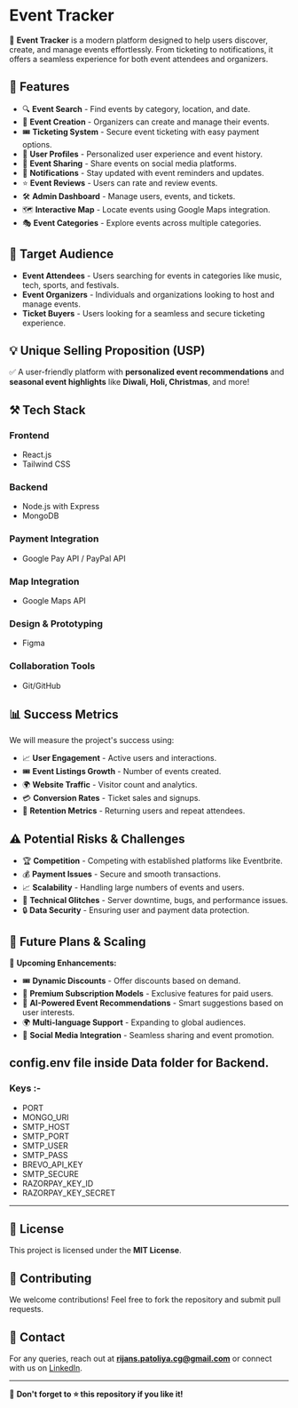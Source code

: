 # Event Tracker

🚀 **Event Tracker** is a modern platform designed to help users discover, create, and manage events effortlessly. From ticketing to notifications, it offers a seamless experience for both event attendees and organizers.

## 🌟 Features
- 🔍 **Event Search** - Find events by category, location, and date.
- 📝 **Event Creation** - Organizers can create and manage their events.
- 🎟️ **Ticketing System** - Secure event ticketing with easy payment options.
- 👤 **User Profiles** - Personalized user experience and event history.
- 📢 **Event Sharing** - Share events on social media platforms.
- 🔔 **Notifications** - Stay updated with event reminders and updates.
- ⭐ **Event Reviews** - Users can rate and review events.
- 🛠️ **Admin Dashboard** - Manage users, events, and tickets.
- 🗺️ **Interactive Map** - Locate events using Google Maps integration.
- 🎭 **Event Categories** - Explore events across multiple categories.

## 🎯 Target Audience
- **Event Attendees** - Users searching for events in categories like music, tech, sports, and festivals.
- **Event Organizers** - Individuals and organizations looking to host and manage events.
- **Ticket Buyers** - Users looking for a seamless and secure ticketing experience.

## 💡 Unique Selling Proposition (USP)
✅ A user-friendly platform with **personalized event recommendations** and **seasonal event highlights** like **Diwali, Holi, Christmas**, and more!

## ⚒️ Tech Stack
### **Frontend**
- React.js
- Tailwind CSS

### **Backend**
- Node.js with Express
- MongoDB

### **Payment Integration**
- Google Pay API / PayPal API

### **Map Integration**
- Google Maps API

### **Design & Prototyping**
- Figma

### **Collaboration Tools**
- Git/GitHub

## 📊 Success Metrics
We will measure the project's success using:
- 📈 **User Engagement** - Active users and interactions.
- 🎟️ **Event Listings Growth** - Number of events created.
- 🌍 **Website Traffic** - Visitor count and analytics.
- 💳 **Conversion Rates** - Ticket sales and signups.
- 🔁 **Retention Metrics** - Returning users and repeat attendees.

## ⚠️ Potential Risks & Challenges
- 🏆 **Competition** - Competing with established platforms like Eventbrite.
- 💰 **Payment Issues** - Secure and smooth transactions.
- 📈 **Scalability** - Handling large numbers of events and users.
- 🛑 **Technical Glitches** - Server downtime, bugs, and performance issues.
- 🔒 **Data Security** - Ensuring user and payment data protection.

## 🔮 Future Plans & Scaling
🚀 **Upcoming Enhancements:**
- 🎟️ **Dynamic Discounts** - Offer discounts based on demand.
- 💎 **Premium Subscription Models** - Exclusive features for paid users.
- 🤖 **AI-Powered Event Recommendations** - Smart suggestions based on user interests.
- 🌍 **Multi-language Support** - Expanding to global audiences.
- 🔗 **Social Media Integration** - Seamless sharing and event promotion.

## config.env file inside Data folder for Backend.
### Keys :-
- PORT
- MONGO_URI
- SMTP_HOST
- SMTP_PORT
- SMTP_USER
- SMTP_PASS
- BREVO_API_KEY
- SMTP_SECURE
- RAZORPAY_KEY_ID
- RAZORPAY_KEY_SECRET
---

## 📜 License
This project is licensed under the **MIT License**.

## 🤝 Contributing
We welcome contributions! Feel free to fork the repository and submit pull requests.

## 📩 Contact
For any queries, reach out at **rijans.patoliya.cg@gmail.com** or connect with us on [LinkedIn](https://www.linkedin.com/in/rijans-patoliya/).

---
🌟 **Don't forget to ⭐ this repository if you like it!**
